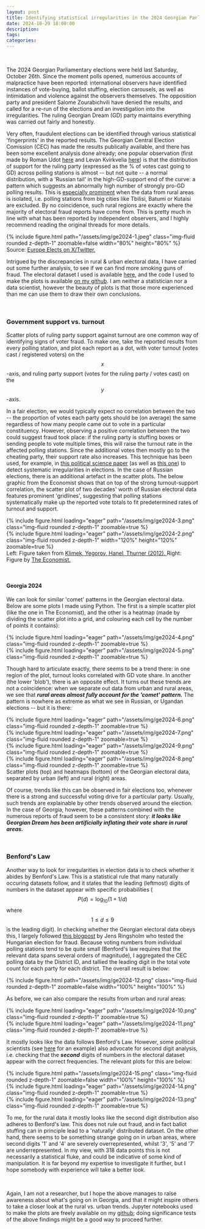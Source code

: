 ```yaml
---
layout: post
title: Identifying statistical irregularities in the 2024 Georgian Parliamentary Elections
date: 2024-10-29 18:00:00
description:
tags: 
categories: 
---
```

&nbsp;

The 2024 Georgian Parliamentary elections were held last Saturday, October 26th. Since the moment polls opened, numerous accounts of malpractice have been reported: international observers have identified instances of vote-buying, ballot stuffing, election carousels, as well as intimidation and violence against the observers themselves. The opposition party and president Salome Zourabichvili have denied the results, and called for a re-run of the elections and an investigation into the irregularities. The ruling Georgian Dream (GD) party maintains everything was carried out fairly and honestly. 

Very often, fraudulent elections can be identified through various statistical 'fingerprints' in the reported results. The Georgian Central Election Comission (CEC) has made the results publically available, and there has been some excellent analysis done already; one popular observation (first made by Roman Udot [here](https://x.com/romanik_/status/1850634786018066728) and Levan Kvirkvelia [here](https://x.com/LevanKvirkvelia/status/1850761181599858792)) is that the distribution of support for the ruling party (expressed as the % of votes cast going to GD) across polling stations is almost -- but not quite -- a normal distribution, with a 'Russian tail' in the high-GD-support end of the curve: a pattern which suggests an abnormally high number of strongly pro-GD polling results. This is [especially prominent](https://x.com/romanik_/status/1850634766279962994) when the data from rural areas is isolated, i.e. polling stations from big cities like Tbilisi, Batumi or Kutaisi are excluded. By no coincidence, such rural regions are exactly where the majority of electoral fraud reports have come from. This is pretty much in line with what has been reported by independent observers, and I highly recommend reading the original threads for more details.

<div class="col-sm mt-3 mt-md-0">
        {% include figure.html path="/assets/img/ge2024-1.jpeg" class="img-fluid rounded z-depth-1" zoomable=false width="80%" height="80%" %}
</div>
<div class="caption">
    Source: <a href="https://x.com/EuropeElects/status/1851183540991406458" > Europe Elects on X/Twitter. </a>
</div>

Intrigued by the discrepancies in rural & urban electoral data, I have carried out some further analysis, to see if we can find more smoking guns of fraud. The electoral dataset I used is available [here](https://www.electoral.graphics/en-us/Elections-and-Datasets/Navigator-for-Elections/with-datasets/georgia-the-parliament-2024), and the code I used to make the plots is available [on my github](https://github.com/jedbur/ge2024/). I am neither a statistician nor a data scientist, however the beauty of plots is that those more experienced than me can use them to draw their own conclusions. 

&nbsp;

### Government support vs. turnout

Scatter plots of ruling party support against turnout are one common way of identifying signs of voter fraud. To make one, take the reported results from every polling station, and plot each report as a dot, with voter turnout (votes cast / registered voters) on the $$x$$-axis, and ruling party support (votes for the ruling party / votes cast) on the $$y$$-axis.

In a fair election, we would typically expect no correlation between the two -- the proportion of votes each party gets should be (on average) the same regardless of how many people came out to vote in a particular constituency. However, observing a positive correlation between the two could suggest fraud took place: if the ruling party is stuffing boxes or sending people to vote multiple times, this will raise the turnout rate in the affected polling stations. Since the additional votes then mostly go to the cheating party, their support rate also increases. This technique has been used, for example, in [this political science paper](https://www.pnas.org/doi/10.1073/pnas.1210722109) (as well as [this one](https://doi.org/10.1111/j.1740-9713.2016.00936.x)) to detect systematic irregularities in elections. In the case of Russian elections, there is an additional artefact in the scatter plots. The below graphic from the Economist shows that on top of the strong turnout-support correlation, the scatter plot of two decades' worth of Russian electoral data features prominent 'gridlines', suggesting that polling stations systematically make up the reported vote totals to fit predetermined rates of turnout and support.

<div class="row mt-3">
    <div class="col-sm mt-3 mt-md-0">
        {% include figure.html loading="eager" path="/assets/img/ge2024-3.png" class="img-fluid rounded z-depth-1" zoomable=true %}
    </div>
    <div class="col-sm mt-3 mt-md-0">
        {% include figure.html loading="eager" path="/assets/img/ge2024-2.png" class="img-fluid rounded z-depth-1" width="120%" height="120%" zoomable=true %}
    </div>
</div>

<div class="caption">
    Left: Figure taken from <a href="https://www.pnas.org/doi/10.1073/pnas.1210722109" >Klimek, Yegorov, Hanel, Thurner (2012). </a> Right: Figure by <a href="https://www.economist.com/graphic-detail/2021/10/11/russian-elections-once-again-had-a-suspiciously-neat-result"> The Economist. </a>
</div>

&nbsp;

#### Georgia 2024

We can look for similar 'comet' patterns in the Georgian electoral data. Below are some plots I made using Python. The first is a simple scatter plot (like the one in The Economist), and the other is a heatmap (made by dividing the scatter plot into a grid, and colouring each cell by the number of points it contains):

<div class="row mt-3">
    <div class="col-sm mt-3 mt-md-0">
        {% include figure.html loading="eager" path="/assets/img/ge2024-4.png"  class="img-fluid rounded z-depth-1" zoomable=true %}
    </div>
    <div class="col-sm mt-3 mt-md-0">
        {% include figure.html loading="eager" path="/assets/img/ge2024-5.png" class="img-fluid rounded z-depth-1"  zoomable=true %}
    </div>
</div>

Though hard to articulate exactly, there seems to be a trend there: in one region of the plot, turnout looks correlated with GD vote share. In another (the lower 'blob'), there is an opposite effect. It turns out these trends are not a coincidence: when we separate out data from urban and rural areas, we see that ***rural areas almost fully account for the 'comet' pattern.*** The pattern is nowhere as extreme as what we see in Russian, or Ugandan elections -- but it is there:

<div class="row mt-3">
    <div class="col-sm mt-3 mt-md-0">
        {% include figure.html loading="eager" path="/assets/img/ge2024-6.png"  class="img-fluid rounded z-depth-1" zoomable=true %}
    </div>
    <div class="col-sm mt-3 mt-md-0">
        {% include figure.html loading="eager" path="/assets/img/ge2024-7.png" class="img-fluid rounded z-depth-1"  zoomable=true %}
    </div>
</div>

<div class="row mt-3">
    <div class="col-sm mt-3 mt-md-0">
        {% include figure.html loading="eager" path="/assets/img/ge2024-9.png"  class="img-fluid rounded z-depth-1" zoomable=true %}
    </div>
    <div class="col-sm mt-3 mt-md-0">
        {% include figure.html loading="eager" path="/assets/img/ge2024-8.png" class="img-fluid rounded z-depth-1"  zoomable=true %}
    </div>
</div>
<div class="caption">
    Scatter plots (top) and heatmaps (bottom) of the Georgian electoral data, separated by urban (left) and rural (right) areas.
</div>

Of course, trends like this can be observed in fair elections too, whenever there is a strong and successful voting drive for a particular party. Usually, such trends are explainable by other trends observed around the election. In the case of Georgia, however, these patterns combined with the numerous reports of fraud seem to be a consistent story: ***it looks like Georgian Dream has been artificially inflating their vote share in rural areas.***

&nbsp;

### Benford's Law 

Another way to look for irregularities in election data is to check whether it abides by Benford's Law. This is a statistical rule that many naturally occuring datasets follow, and it states that the leading (leftmost) digits of numbers in the dataset appear with specific probabilities ($$P(d) = \log_{10} ( 1 + 1/d)$$ where $$1 \leq d \leq 9$$ is the leading digit). In checking whether the Georgian electoral data obeys this, I largely followed [this blogpost](https://towardsdatascience.com/how-i-tested-the-hungarian-election-for-fraud-using-benfords-law-2d32ea92fe7c) by Jens Ringsholm who tested the Hungarian election for fraud. Because voting numbers from individual polling stations tend to be quite small (Benford's law requires that the relevant data spans several orders of magnitude), I aggregated the CEC polling data by the District ID, and tallied the leading digit in the total vote count for each party for each district. The overall result is below:

<div class="col-sm mt-3 mt-md-0">
        {% include figure.html path="/assets/img/ge2024-12.png" class="img-fluid rounded z-depth-1" zoomable=false width="100%" height="100%" %}
</div>

As before, we can also compare the results from urban and rural areas:

<div class="row mt-3">
    <div class="col-sm mt-3 mt-md-0">
        {% include figure.html loading="eager" path="/assets/img/ge2024-10.png"  class="img-fluid rounded z-depth-1" zoomable=true %}
    </div>
    <div class="col-sm mt-3 mt-md-0">
        {% include figure.html loading="eager" path="/assets/img/ge2024-11.png" class="img-fluid rounded z-depth-1"  zoomable=true %}
    </div>
</div>

It mostly looks like the data follows Benford's Law. However, some political scientists (see [here](https://websites.umich.edu/~wmebane/fraud06.pdf) for an example) also advocate for second digit analysis, i.e. checking that the ***second*** digits of numbers in the electoral dataset appear with the correct frequencies. The relevant plots for this are below:

<div class="col-sm mt-3 mt-md-0">
        {% include figure.html path="/assets/img/ge2024-15.png" class="img-fluid rounded z-depth-1" zoomable=false width="100%" height="100%" %}
</div>

<div class="row mt-3">
    <div class="col-sm mt-3 mt-md-0">
        {% include figure.html loading="eager" path="/assets/img/ge2024-14.png"  class="img-fluid rounded z-depth-1" zoomable=true %}
    </div>
    <div class="col-sm mt-3 mt-md-0">
        {% include figure.html loading="eager" path="/assets/img/ge2024-13.png" class="img-fluid rounded z-depth-1"  zoomable=true %}
    </div>
</div>

To me, for the rural data it mostly looks like the second digit distribution also adheres to Benford's law. This does not rule out fraud, and in fact ballot stuffing can in principle lead to a 'naturally' distributed dataset. On the other hand, there seems to be something strange going on in urban areas, where second digits '1' and '4' are severely overrepresented, whilst '3', '5' and '7' are underrepresented. In my view, with 318 data points this is not necessarily a statistical fluke, and could be indicative of some kind of manipulation. It is far beyond my expertise to investigate it further, but I hope somebody with experience will take a better look. 

&nbsp;

Again, I am not a researcher, but I hope the above manages to raise awareness about what's going on in Georgia, and that it might inspire others to take a closer look at the rural vs. urban trends. Jupyter notebooks used to make the plots are freely available on my [github](https://github.com/jedbur/ge2024/); doing significance tests of the above findings might be a good way to proceed further.  